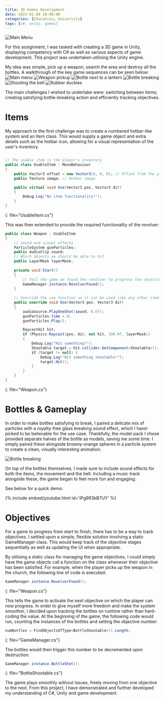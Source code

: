 ```yaml
---
title: 3D Games Development
date: 2023-01-09 16:00:00
categories: [Education, University]
tags: [c#, unity, games]
---
```

![Main Menu](images/2023-01-09-3d-games-development/main.jpg)

For this assignment, I was tasked with creating a 3D game in Unity, displaying competency with C# as well as various aspects of game development. This project was undertaken utilising the Unity engine.


My idea was simple, pick up a weapon, search the area and destroy all the bottles. A walkthrough of the key game sequences can be seen below:
![Main menu](images/2023-01-09-3d-games-development/door.jpg)
![Weapon pickup](images/2023-01-09-3d-games-development/pickup.jpg)
![Bottle next to a lantern](images/2023-01-09-3d-games-development/lighting.jpg)
![Bottle breaking](images/2023-01-09-3d-games-development/particles.jpg)
![Shooting the bell](images/2023-01-09-3d-games-development/bell.jpg)
![Rubber duckies](images/2023-01-09-3d-games-development/duck.jpg)

The main challenges I wished to undertake were: switching between items; creating
satisfying bottle-breaking action and efficiently tracking objectives.


# Items

My approach to the first challenge was to create a numbered hotbar-like system and an Item class. This would supply a game object and extra details such as the hotbar icon, allowing for a visual representation of the user's inventory.

```c#

// The usable item in the player's inventory
public class UsableItem : MonoBehaviour
{
    public Vector3 offset = new Vector3(0, 0, 0); // Offset from the player's center
    public Texture image; // Hotbar image

    public virtual void Use(Vector3 pos, Vector3 dir)
    {
        Debug.Log("No item functionality!");
    }
}
```
{: file="UsableItem.cs"}


This was then extended to provide the required functionality of the revolver:


```c#
public class Weapon : UsableItem
{
	// Sound and visual effects
    ParticleSystem gunParticles;
    public AudioClip sound;
	// Which objects we should be able to hit
	public LayerMask layerMask;
	
    private void Start()
    {
		// Tell the game we found the revolver to progress the objective
        GameManager.instance.RevolverFound(); 
    }
	
	// Override the use function so it can be used like any other item
    public override void Use(Vector3 pos, Vector3 dir)
    {
        audioSource.PlayOneShot(sound, 0.6f);
        gunParticles.time = 0;
        gunParticles.Play();

        RaycastHit hit;
        if (Physics.Raycast(pos, dir, out hit, 100.0f, layerMask))
        {
            Debug.Log("Hit something!");
            Shootable target = hit.collider.GetComponent<Shootable>();
            if (target != null) {
                Debug.Log("Hit something shootable!");
                target.Hit();
            }
        }
    }
}
```
{: file="Weapon.cs"}

# Bottles & Gameplay

In order to make bottles satisfying to break, I paired a delicate mix of particles with a royalty-free glass breaking sound effect, which I hand-picked to be believable for the use case. Thankfully, the model pack I chose provided separate halves of the bottle as models, saving me some time. 
I simply paired these alongside browny-orange spheres in a particle system to create a clean, visually interesting animation.

![Bottle breaking](images/2023-01-09-3d-games-development/bottle.jpg)
 
On top of the bottles themselves, I made sure to include sound effects for both the items, the movement and the bell. Including a music track alongside these, the game began to feel more fun and engaging. 

See below for a quick demo:

{% include embed/youtube.html id='iPg9R3kB7UY' %}

# Objectives

For a game to progress from start to finish, there has to be a way to track objectives. I settled upon a simple, flexible solution involving a static GameManager class. This would keep track of the objective stages sequentially as well as updating the UI when appropriate.

By utilising a static class for managing the game objectives, I could simply have the game objects call a function on the class whenever their objective has been satisfied. For example, when the player picks up the weapon in the church, the following line of code is executed:
```c#
GameManager.instance.RevolverFound();
```
{: file="Weapon.cs"}

This tells the game to activate the next objective on which the player can now progress. In order to give myself more freedom and make the system smoother, I decided upon tracking the bottles on runtime rather than hard-coding the value. At the beginning of the game, the following code would run, counting the instances of the bottles and setting the objective number:
```c#
numBottles = FindObjectsOfType<BottleShootable>().Length;
```
{: file="GameManager.cs"}

The bottles would then trigger this number to be decremented upon destruction:
```c#
GameManager.instance.BottleShot();
```
{: file="BottleShootable.cs"}

The game plays smoothly without issues, freely moving from one objective to the next. From this project, I have demonstrated and further developed my understanding of C#, Unity and game development.